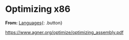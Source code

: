 # Optimizing x86

**From:** [Languages](../languages.md){: .button}

https://www.agner.org/optimize/optimizing_assembly.pdf
